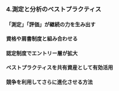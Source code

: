### 4.測定と分析のベストプラクティス
#### 「測定」「評価」が継続の力を生み出す
#### 資格や肩書制度と組み合わせる
#### 認定制度でエントリー層が拡大
#### ベストプラクティスを共有資産として有効活用
#### 競争を利用してさらに進化させる方法

